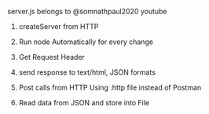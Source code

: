 server.js belongs to @somnathpaul2020 youtube
1. createServer from HTTP
2. Run node Automatically for every change
3. Get Request Header
4. send response to text/html, JSON formats

5. Post calls from HTTP
   Using .http file instead of Postman

6. Read data from JSON and store into File

